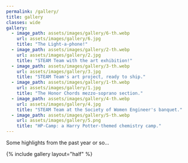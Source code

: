 ```yaml
---
permalink: /gallery/
title: gallery
classes: wide
gallery: 
  - image_path: assets/images/gallery/6-th.webp
    url: assets/images/gallery/6.jpg
    title: "The Light-a-phone!"
  - image_path: assets/images/gallery/2-th.webp
    url: assets/images/gallery/2.jpg
    title: "STEAM Team with the art exhibition!"
  - image_path: assets/images/gallery/3-th.webp
    url: assets/images/gallery/3.jpg
    title: "STEAM Team's art project, ready to ship."
  - image_path: assets/images/gallery/1-th.webp
    url: assets/images/gallery/1.jpg
    title: "The Honor Chords mezzo-soprano section."
  - image_path: assets/images/gallery/4-th.webp
    url: assets/images/gallery/4.jpg
    title: "STEAM Team at the Society of Women Engineer's banquet."
  - image_path: assets/images/gallery/5-th.webp
    url: assets/images/gallery/5.png
    title: "HP-Camp: a Harry Potter-themed chemistry camp."
---
```

Some highlights from the past year or so...

{% include gallery layout="half" %}